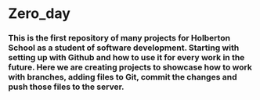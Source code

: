 # Zero_day

### This is the first repository of many projects for Holberton School as a student of software development. Starting with setting up with **Github** and how to use it for every work in the future. Here we are creating projects to showcase how to work with branches, adding files to Git, commit the changes and push those files to the server.
